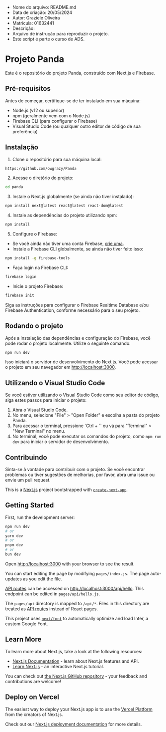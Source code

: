 - Nome do arquivo: README.md
- Data de criação: 20/05/2024
- Autor: Graziele Oliveira
- Matrícula: 01632441
- Descrição:
- Arquivo de instrução para reproduzir o projeto.
- Este script é parte o curso de ADS.

# Projeto Panda

Este é o repositório do projeto Panda, construído com Next.js e Firebase.

## Pré-requisitos

Antes de começar, certifique-se de ter instalado em sua máquina:

- Node.js (v12 ou superior)
- npm (geralmente vem com o Node.js)
- Firebase CLI (para configurar o Firebase)
- Visual Studio Code (ou qualquer outro editor de código de sua preferência)

## Instalação

1. Clone o repositório para sua máquina local:

```bash
https://github.com/owgrazy/Panda
```

2. Acesse o diretório do projeto:

```bash
cd panda
```

3. Instale o Next.js globalmente (se ainda não tiver instalado):

```bash
npm install next@latest react@latest react-dom@latest
```

4. Instale as dependências do projeto utilizando npm:

```bash
npm install
```

5. Configure o Firebase:

- Se você ainda não tiver uma conta Firebase, [crie uma](https://console.firebase.google.com/).
- Instale a Firebase CLI globalmente, se ainda não tiver feito isso:

```bash
npm install -g firebase-tools
```

- Faça login na Firebase CLI:

```bash
firebase login
```

- Inicie o projeto Firebase:

```bash
firebase init
```

Siga as instruções para configurar o Firebase Realtime Database e/ou Firebase Authentication, conforme necessário para o seu projeto.

## Rodando o projeto

Após a instalação das dependências e configuração do Firebase, você pode rodar o projeto localmente. Utilize o seguinte comando:

```bash
npm run dev
```

Isso iniciará o servidor de desenvolvimento do Next.js. Você pode acessar o projeto em seu navegador em [http://localhost:3000](http://localhost:3000).

## Utilizando o Visual Studio Code

Se você estiver utilizando o Visual Studio Code como seu editor de código, siga estes passos para iniciar o projeto:

1. Abra o Visual Studio Code.
2. No menu, selecione "File" > "Open Folder" e escolha a pasta do projeto Panda.
3. Para acessar o terminal, pressione `Ctrl + `` ou vá para "Terminal" > "New Terminal" no menu.
4. No terminal, você pode executar os comandos do projeto, como `npm run dev` para iniciar o servidor de desenvolvimento.

## Contribuindo

Sinta-se à vontade para contribuir com o projeto. Se você encontrar problemas ou tiver sugestões de melhorias, por favor, abra uma issue ou envie um pull request.

This is a [Next.js](https://nextjs.org/) project bootstrapped with [`create-next-app`](https://github.com/vercel/next.js/tree/canary/packages/create-next-app).

## Getting Started

First, run the development server:

```bash
npm run dev
# or
yarn dev
# or
pnpm dev
# or
bun dev
```

Open [http://localhost:3000](http://localhost:3000) with your browser to see the result.

You can start editing the page by modifying `pages/index.js`. The page auto-updates as you edit the file.

[API routes](https://nextjs.org/docs/api-routes/introduction) can be accessed on [http://localhost:3000/api/hello](http://localhost:3000/api/hello). This endpoint can be edited in `pages/api/hello.js`.

The `pages/api` directory is mapped to `/api/*`. Files in this directory are treated as [API routes](https://nextjs.org/docs/api-routes/introduction) instead of React pages.

This project uses [`next/font`](https://nextjs.org/docs/basic-features/font-optimization) to automatically optimize and load Inter, a custom Google Font.

## Learn More

To learn more about Next.js, take a look at the following resources:

- [Next.js Documentation](https://nextjs.org/docs) - learn about Next.js features and API.
- [Learn Next.js](https://nextjs.org/learn) - an interactive Next.js tutorial.

You can check out [the Next.js GitHub repository](https://github.com/vercel/next.js/) - your feedback and contributions are welcome!

## Deploy on Vercel

The easiest way to deploy your Next.js app is to use the [Vercel Platform](https://vercel.com/new?utm_medium=default-template&filter=next.js&utm_source=create-next-app&utm_campaign=create-next-app-readme) from the creators of Next.js.

Check out our [Next.js deployment documentation](https://nextjs.org/docs/deployment) for more details.
